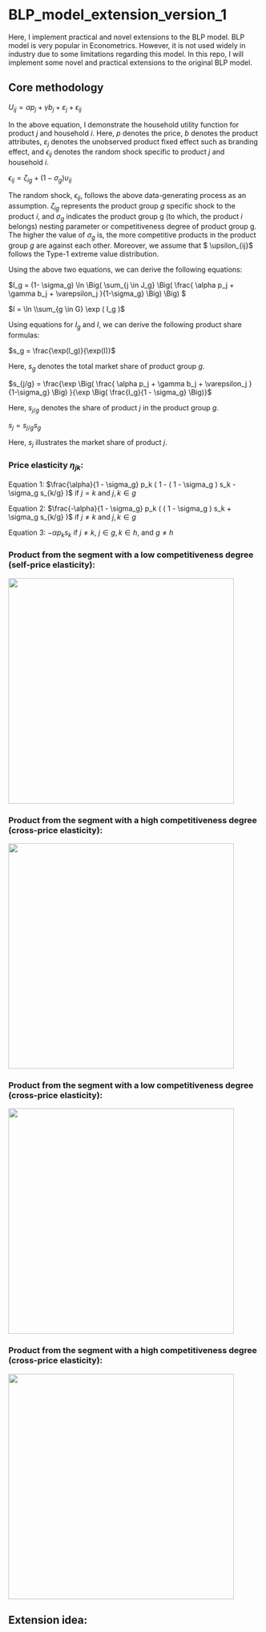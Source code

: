 # BLP_model_extension_version_1
Here, I implement practical and novel extensions to the BLP model. BLP model is very popular in Econometrics. However, it is not used widely in industry due to some limitations regarding this model. In this repo, I will implement some novel and practical extensions to the original BLP model. 

## Core methodology

$U_{ij} = \alpha p_j + \gamma b_j + \varepsilon_j + \epsilon_{ij}$

In the above equation, I demonstrate the household utility function for product $j$ and household $i$. Here, $p$ denotes the price, $b$ denotes the product attributes, $\varepsilon_j$ denotes the unobserved product fixed effect such as branding effect, and $\epsilon_{ij}$ denotes the random shock specific to product $j$ and household $i$. 

$\epsilon_{ij}=\zeta_{ig} + (1 - \sigma_g) \upsilon_{ij}$

The random shock, $\epsilon_{ij}$, follows the above data-generating process as an assumption. $\zeta_{ig}$ represents the product group $g$ specific shock to the product $i$, and $\sigma_g$ indicates the product group g (to which, the product $i$ belongs) nesting parameter or competitiveness degree of product group g. The higher the value of $\sigma_g$ is, the more competitive products in the product group $g$ are against each other. Moreover, we assume that $ \upsilon_{ij}$ follows the Type-1 extreme value distribution. 

Using the above two equations, we can derive the following equations:

$I_g = (1- \sigma_g) \ln \Big( \sum_{j \in J_g} \Big( \frac{ \alpha p_j + \gamma b_j + \varepsilon_j }{1-\sigma_g} \Big) \Big) $

$I = \ln \\sum_{g \in G} \exp ( I_g )$

Using equations for $I_g$ and $I$, we can derive the following product share formulas:

$s_g = \frac{\exp(I_g)}{\exp(I)}$

Here, $s_g$ denotes the total market share of product group $g$. 

$s_{j/g} = \frac{\exp \Big( \frac{ \alpha p_j + \gamma b_j + \varepsilon_j }{1-\sigma_g} \Big) }{\exp \Big( \frac{I_g}{1 - \sigma_g} \Big)}$

Here, $s_{j/g}$ denotes the share of product $j$ in the product group $g$. 

$s_j = s_{j/g} s_g$

Here, $s_j$ illustrates the market share of product $j$. 

### Price elasticity $\eta_{jk}$:

Equation 1: $\frac{\alpha}{1 - \sigma_g} p_k ( 1 - ( 1 - \sigma_g ) s_k - \sigma_g s_{k/g} )$ if $j = k$ and $j, k \in g$

Equation 2: $\frac{-\alpha}{1 - \sigma_g} p_k ( ( 1 - \sigma_g ) s_k + \sigma_g s_{k/g} )$ if $j \neq k$ and $j, k \in g$

Equation 3: $-\alpha p_k s_k$ if $j \neq k$, $j \in g, k \in h$, and $g \neq h$



### Product from the segment with a low competitiveness degree (self-price elasticity): 

<img src="https://github.com/tsenguun0106/BLP_model_extension_version_1/assets/60633314/f1834e0c-126c-4426-8a85-de53cb16549d" width="450px">

### Product from the segment with a high competitiveness degree (cross-price elasticity): 

<img src="https://github.com/tsenguun0106/BLP_model_extension_version_1/assets/60633314/5cfe956b-1653-444e-b434-babf9d5d1916" width="450px">

### Product from the segment with a low competitiveness degree (cross-price elasticity): 

<img src="https://github.com/tsenguun0106/BLP_model_extension_version_1/assets/60633314/36b1934d-4c2d-4021-bad5-98fd341218dc" width="450px">

### Product from the segment with a high competitiveness degree (cross-price elasticity): 

<img src="https://github.com/tsenguun0106/BLP_model_extension_version_1/assets/60633314/0b416d29-0640-4556-be59-d617ef743e3a" width="450px">


## Extension idea: 



